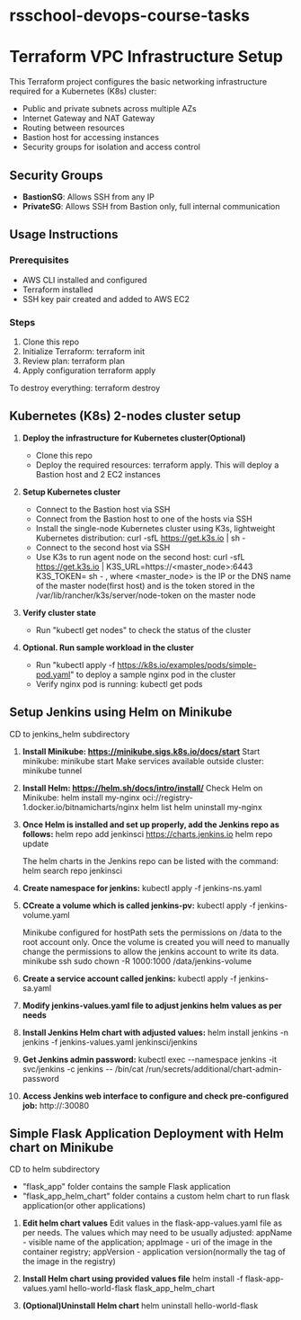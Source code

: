 # rsschool-devops-course-tasks
# Terraform VPC Infrastructure Setup

This Terraform project configures the basic networking infrastructure required for a Kubernetes (K8s) cluster:
- Public and private subnets across multiple AZs
- Internet Gateway and NAT Gateway
- Routing between resources
- Bastion host for accessing instances
- Security groups for isolation and access control

## Security Groups

- **BastionSG**: Allows SSH from any IP
- **PrivateSG**: Allows SSH from Bastion only, full internal communication

## Usage Instructions

### Prerequisites

- AWS CLI installed and configured
- Terraform installed
- SSH key pair created and added to AWS EC2

### Steps

1. Clone this repo
2. Initialize Terraform:
   terraform init
3. Review plan:
   terraform plan
4. Apply configuration
   terraform apply

To destroy everything:
   terraform destroy

## Kubernetes (K8s) 2-nodes cluster setup

1. **Deploy the infrastructure for Kubernetes cluster(Optional)**

   - Clone this repo
   - Deploy the required resources: terraform apply. This will deploy a Bastion host and 2 EC2 instances

2. **Setup Kubernetes cluster**

   - Connect to the Bastion host via SSH
   - Connect from the Bastion host to one of the hosts via SSH
   - Install the single-node Kubernetes cluster using K3s, lightweight Kubernetes distribution: curl -sfL https://get.k3s.io | sh -
   - Connect to the second host via SSH
   - Use K3s to run agent node on the second host: curl -sfL https://get.k3s.io | K3S_URL=https://<master_node>:6443 K3S_TOKEN=<mynodetoken> sh -
		, where <master_node> is the IP or the DNS name of the master node(first host) and <mynodetoken> is the token stored in the /var/lib/rancher/k3s/server/node-token on the master node

3. **Verify cluster state**
   - Run "kubectl get nodes" to check the status of the cluster
   
4. **Optional. Run sample workload in the cluster**
   - Run "kubectl apply -f https://k8s.io/examples/pods/simple-pod.yaml" to deploy a sample nginx pod in the cluster
   - Verify nginx pod is running: kubectl get pods


## Setup Jenkins using Helm on Minikube
CD to jenkins_helm subdirectory
1. **Install Minikube: https://minikube.sigs.k8s.io/docs/start**
   Start minikube:
   minikube start
   Make services available outside cluster:
   minikube tunnel

2. **Install Helm: https://helm.sh/docs/intro/install/**
   Check Helm on Minikube:
   helm install my-nginx oci://registry-1.docker.io/bitnamicharts/nginx
   helm list
   helm uninstall my-nginx

3. **Once Helm is installed and set up properly, add the Jenkins repo as follows:**
   helm repo add jenkinsci https://charts.jenkins.io
   helm repo update

   The helm charts in the Jenkins repo can be listed with the command:
   helm search repo jenkinsci
   
4. **Create namespace for jenkins:**
   kubectl apply -f jenkins-ns.yaml

5. **CCreate a volume which is called jenkins-pv:**
   kubectl apply -f jenkins-volume.yaml

   Minikube configured for hostPath sets the permissions on /data to the root account only. Once the volume is created you will need to manually change the permissions to allow the jenkins account to write its data.
   minikube ssh
   sudo chown -R 1000:1000 /data/jenkins-volume

6. **Create a service account called jenkins:**
   kubectl apply -f jenkins-sa.yaml

7. **Modify jenkins-values.yaml file to adjust jenkins helm values as per needs**

8. **Install Jenkins Helm chart with adjusted values:**
   helm install jenkins -n jenkins -f jenkins-values.yaml jenkinsci/jenkins

9. **Get Jenkins admin password:**
   kubectl exec --namespace jenkins -it svc/jenkins -c jenkins -- /bin/cat /run/secrets/additional/chart-admin-password

10. **Access Jenkins web interface to configure and check pre-configured job:**
   http://<NodeIP>:30080


## Simple Flask Application Deployment with Helm chart on Minikube
CD to helm subdirectory
- "flask_app" folder contains the sample Flask application
- "flask_app_helm_chart" folder contains a custom helm chart to run flask application(or other applications)
1. **Edit helm chart values**
   Edit values in the flask-app-values.yaml file as per needs.
   The values which may need to be usually adjusted: 
      appName - visible name of the application;
      appImage - uri of the image in the container registry;
      appVersion - application version(normally the tag of the image in the registry)

2. **Install Helm chart using provided values file**
   helm install -f flask-app-values.yaml hello-world-flask flask_app_helm_chart

3. **(Optional)Uninstall Helm chart**
   helm uninstall hello-world-flask

